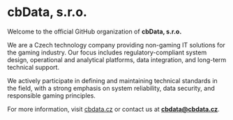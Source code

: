 # cbData, s.r.o.

Welcome to the official GitHub organization of **cbData, s.r.o.**

We are a Czech technology company providing non-gaming IT solutions for the gaming industry. Our focus includes regulatory-compliant system design, operational and analytical platforms, data integration, and long-term technical support.

We actively participate in defining and maintaining technical standards in the field, with a strong emphasis on system reliability, data security, and responsible gaming principles.

For more information, visit [cbdata.cz](https://cbdata.cz) or contact us at **cbdata@cbdata.cz**.
